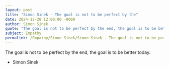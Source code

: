 ```yaml
---
layout: post
title: "Simon Sinek - The goal is not to be perfect by the"
date: 2024-12-28 12:00:00 -0000
author: Simon Sinek
quote: "The goal is not to be perfect by the end, the goal is to be better today."
subject: Empathy
permalink: /Empathy/Simon Sinek/Simon Sinek - The goal is not to be perfect by the
---
```


The goal is not to be perfect by the end, the goal is to be better today.

- Simon Sinek
